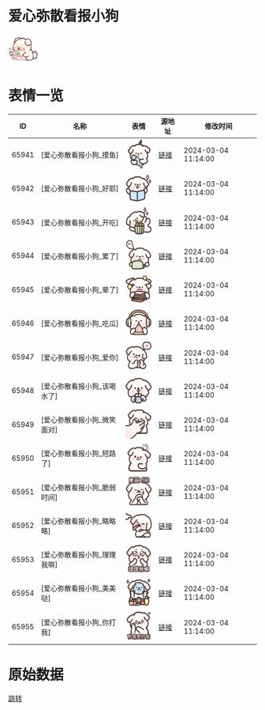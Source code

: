 # 爱心弥散看报小狗

<img src="./cover.png" height="60" alt="cover" />

# 表情一览

|ID|名称|表情|源地址|修改时间|
|----|----|----|----|----|
|65941|[爱心弥散看报小狗_摸鱼]|<img src="./pic/065941_%5B爱心弥散看报小狗_摸鱼%5D.png" height="60" alt="摸鱼"/>|[链接](https://i0.hdslb.com/bfs/garb/8718dbbbf035f206f9f3d8e3414b4d544f01da10.png)|2024-03-04 11:14:00|
|65942|[爱心弥散看报小狗_好耶]|<img src="./pic/065942_%5B爱心弥散看报小狗_好耶%5D.png" height="60" alt="好耶"/>|[链接](https://i0.hdslb.com/bfs/garb/7f5931479bbdda6ec73058ce4241edd2411ac8fe.png)|2024-03-04 11:14:00|
|65943|[爱心弥散看报小狗_开吃]|<img src="./pic/065943_%5B爱心弥散看报小狗_开吃%5D.png" height="60" alt="开吃"/>|[链接](https://i0.hdslb.com/bfs/garb/c4c30cb5d749847ac38b6ecd0b826d633343cd36.png)|2024-03-04 11:14:00|
|65944|[爱心弥散看报小狗_累了]|<img src="./pic/065944_%5B爱心弥散看报小狗_累了%5D.png" height="60" alt="累了"/>|[链接](https://i0.hdslb.com/bfs/garb/118c92e8b31224c1517d73c7a0c7bdd3d8aa5dec.png)|2024-03-04 11:14:00|
|65945|[爱心弥散看报小狗_晕了]|<img src="./pic/065945_%5B爱心弥散看报小狗_晕了%5D.png" height="60" alt="晕了"/>|[链接](https://i0.hdslb.com/bfs/garb/25b9179cef015b21ad9f4f0ec95bfbe59722153b.png)|2024-03-04 11:14:00|
|65946|[爱心弥散看报小狗_吃瓜]|<img src="./pic/065946_%5B爱心弥散看报小狗_吃瓜%5D.png" height="60" alt="吃瓜"/>|[链接](https://i0.hdslb.com/bfs/garb/0a68d6257134cb2807c4c317efb153c19ee7b148.png)|2024-03-04 11:14:00|
|65947|[爱心弥散看报小狗_爱你]|<img src="./pic/065947_%5B爱心弥散看报小狗_爱你%5D.png" height="60" alt="爱你"/>|[链接](https://i0.hdslb.com/bfs/garb/2ad8ecfb039d0f2dd15f814fd1098fed048a07d2.png)|2024-03-04 11:14:00|
|65948|[爱心弥散看报小狗_该喝水了]|<img src="./pic/065948_%5B爱心弥散看报小狗_该喝水了%5D.png" height="60" alt="该喝水了"/>|[链接](https://i0.hdslb.com/bfs/garb/e089a8ba39c2b30a6c0fbc5f9a0865649607e367.png)|2024-03-04 11:14:00|
|65949|[爱心弥散看报小狗_微笑面对]|<img src="./pic/065949_%5B爱心弥散看报小狗_微笑面对%5D.png" height="60" alt="微笑面对"/>|[链接](https://i0.hdslb.com/bfs/garb/9bd9aa2ccce8999b757e13f3a1eb77dd9d982dd0.png)|2024-03-04 11:14:00|
|65950|[爱心弥散看报小狗_短路了]|<img src="./pic/065950_%5B爱心弥散看报小狗_短路了%5D.png" height="60" alt="短路了"/>|[链接](https://i0.hdslb.com/bfs/garb/6b82218a216b72c1cec3b37d1fb3dd113641652a.png)|2024-03-04 11:14:00|
|65951|[爱心弥散看报小狗_脆弱时间]|<img src="./pic/065951_%5B爱心弥散看报小狗_脆弱时间%5D.png" height="60" alt="脆弱时间"/>|[链接](https://i0.hdslb.com/bfs/garb/8657019ac9f4c3f2aead3ec9e483eef0a1dd88cd.png)|2024-03-04 11:14:00|
|65952|[爱心弥散看报小狗_略略略]|<img src="./pic/065952_%5B爱心弥散看报小狗_略略略%5D.png" height="60" alt="略略略"/>|[链接](https://i0.hdslb.com/bfs/garb/84f30f50812584a4c95b564d36884034a6728e73.png)|2024-03-04 11:14:00|
|65953|[爱心弥散看报小狗_理理我嘛]|<img src="./pic/065953_%5B爱心弥散看报小狗_理理我嘛%5D.png" height="60" alt="理理我嘛"/>|[链接](https://i0.hdslb.com/bfs/garb/f8e195e35d186027e70ab5fcccc3be3bd7559deb.png)|2024-03-04 11:14:00|
|65954|[爱心弥散看报小狗_美美哒]|<img src="./pic/065954_%5B爱心弥散看报小狗_美美哒%5D.png" height="60" alt="美美哒"/>|[链接](https://i0.hdslb.com/bfs/garb/6cc36af16cea8893c2af31f9655a63fa9064704d.png)|2024-03-04 11:14:00|
|65955|[爱心弥散看报小狗_你打我]|<img src="./pic/065955_%5B爱心弥散看报小狗_你打我%5D.png" height="60" alt="你打我"/>|[链接](https://i0.hdslb.com/bfs/garb/45196d67d1415b9612bf6f76dcadca72cc61f626.png)|2024-03-04 11:14:00|

# 原始数据

[跳转](./raw.json)

